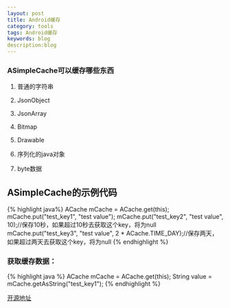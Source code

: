 ```yaml
---
layout: post
title: Android缓存
category: tools
tags: Android缓存
keywords: blog
description:blog
---
```


### ASimpleCache可以缓存哪些东西

1. 普通的字符串

1. JsonObject

1. JsonArray

1. Bitmap

1. Drawable

1. 序列化的java对象

1. byte数据

## ASimpleCache的示例代码

{% highlight java%}
ACache mCache = ACache.get(this);
mCache.put("test_key1", "test value");
mCache.put("test_key2", "test value", 10);//保存10秒，如果超过10秒去获取这个key，将为null
mCache.put("test_key3", "test value", 2 * ACache.TIME_DAY);//保存两天，如果超过两天去获取这个key，将为null
{% endhighlight %}

### 获取缓存数据：

{% highlight java %}
ACache mCache = ACache.get(this);
String value = mCache.getAsString("test_key1");
{% endhighlight %}

[开源地址](https://github.com/yangfuhai/ASimpleCache)